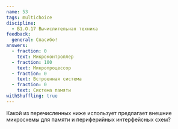 ```yaml
---
name: 53
tags: multichoice
discipline:
  - Б1.О.17 Вычислительная техника
feedback:
  general: Спасибо!
answers:
  - fraction: 0
    text: Микроконтроллер
  - fraction: 100
    text: Микропроцессор
  - fraction: 0
    text: Встроенная система
  - fraction: 0
    text: Система памяти
withShuffling: true
---
```


Какой из перечисленных ниже использует предлагает внешние микросхемы для памяти и периферийных интерфейсных схем?